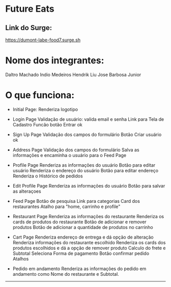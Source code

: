 # Future Eats

## Link do Surge: 
<https://dumont-labe-food7.surge.sh>


# Nome dos integrantes: 
Daltro Machado
Indio Medeiros
Hendrik Liu
Jose Barbosa Junior


# O que funciona:
* Initial Page:
Renderiza logotipo


* Login Page
Validação de usuário: valida email e senha
Link para Tela de Cadastro
Funcão botão Entrar ok


* Sign Up Page
Validação dos campos do formulário
Botão Criar usuário ok


* Address Page
Validação dos campos do formulário
Salva as informações e encaminha o usuário para o Feed Page


* Profile Page
Renderiza as informações do usuário
Botão para editar usuário
Renderiza o endereço do usuário
Botão para editar endereço
Renderiza o Histórico de pedidos


* Edit Profile Page
Renderiza as informações do usuário
Botão para salvar as alteraçoes


* Feed Page
Botão de pesquisa
Link para categorias 
Card dos restaurantes
Atalho para "home, carrinho e profile"


* Restaurant Page 
Renderiza as informações do restaurante
Renderiza os cards de produtos do restaurante
Botão de adicionar e remover produtos
Botão de adicionar a quantidade de produtos no carrinho


* Cart Page
Renderiza endereço de entrega e dá opção de alteração
Renderiza informações do restaurante escolhido
Renderiza os cards dos  produtos escolhidos e dá a opção de remover produto 
Calculo do frete e Subtotal
Seleciona Forma de pagamento
Botão confirmar pedido
Atalhos


* Pedido em andamento
Renderiza as informações do pedido em andamento como Nome do restaurante e Subtotal.



---
